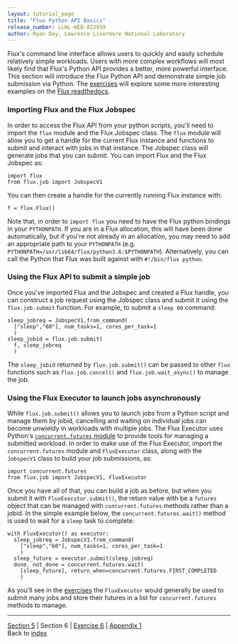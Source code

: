 ```yaml
---
layout: tutorial_page
title: "Flux Python API Basics"
release_number: LLNL-WEB-822959
author: Ryan Day, Lawrence Livermore National Laboratory
---
```


Flux's command line interface allows users to quickly and easily schedule relatively simple workloads. Users with more complex workflows will most likely find that Flux's Python API provides a better, more powerful interface. This section will introduce the Flux Python API and demonstrate simple job submission via Python. The [exercises](/flux/exercises/exercise6) will explore some more interesting examples on the [Flux readthedocs](https://flux-framework.readthedocs.io/projects/flux-workflow-examples/en/latest/index.html).
### Importing Flux and the Flux Jobspec
In order to access the Flux API from your python scripts, you'll need to import the `flux` module and the Flux Jobspec class. The `flux` module will allow you to get a handle for the current Flux instance and functions to submit and interact with jobs in that instance. The Jobspec class will generate jobs that you can submit. You can import Flux and the Flux Jobspec as:
```
import flux
from flux.job import JobspecV1
```
You can then create a handle for the currently running Flux instance with:
```
f = flux.Flux()
```
Note that, in order to `import flux` you need to have the Flux python bindings in your `PYTHONPATH`. If you are in a Flux allocation, this will have been done automatically, but if you're not already in an allocation, you may need to add an appropriate path to your `PYTHONPATH` (e.g. `PYTHONPATH=/usr/lib64/flux/python3.6:$PYTHONPATH`). Alternatively, you can call the Python that Flux was built against with `#!/bin/flux python`.
### Using the Flux API to submit a simple job
Once you've imported Flux and the Jobspec and created a Flux handle, you can construct a job request using the Jobspec class and submit it using the `flux.job.submit` function. For example, to submit a `sleep 60` command:
```
sleep_jobreq = JobspecV1.from_command(
  ["sleep","60"], num_tasks=1, cores_per_task=1
  )
sleep_jobid = flux.job.submit(
  f, sleep_jobreq
  )
```
The `sleep_jobid` returned by `flux.job.submit()` can be passed to other `flux` functions such as `flux.job.cancel()` and `flux.job.wait_async()` to manage the job.
### Using the Flux Executor to launch jobs asynchronously
While `flux.job.submit()` allows you to launch jobs from a Python script and manage them by jobid, cancelling and waiting on individual jobs can become unwieldy in workloads with multiple jobs. The Flux Executor uses Python's [`concurrent.futures` module](https://docs.python.org/3/library/concurrent.futures.html) to provide tools for managing a submitted workload. In order to make use of the Flux Executor, import the `concurrent.futures` module and `FluxExecutor` class, along with the `JobspecV1` class to build your job submissions, as:
```
import concurrent.futures
from flux.job import JobspecV1, FluxExecutor
```
Once you have all of that, you can build a job as before, but when you submit it with `FluxExecutor.submit()`, the return value with be a `futures` object that can be managed with `concurrent.futures` methods rather than a jobid. In the simple example below, the `concurrent.futures.wait()` method is used to wait for a `sleep` task to complete:
```
with FluxExecutor() as executor:
  sleep_jobreq = JobspecV1.from_command(
    ["sleep","60"], num_tasks=1, cores_per_task=1
    )
  sleep_future = executor.submit(sleep_jobreq)
  done, not_done = concurrent.futures.wait(
    [sleep_future], return_when=concurrent.futures.FIRST_COMPLETED
    )
```
As you'll see in the [exercises](/flux/exercises/exercise6) the `FluxExecutor` would generally be used to submit many jobs and store their futures in a list for `concurrent.futures` methods to manage.

---
[Section 5](/flux/section5) | Section 6 | [Exercise 6](/flux/exercises/exercise6) | [Appendix 1](/flux/appendices/appendix1)  
Back to [index](/flux/index)
